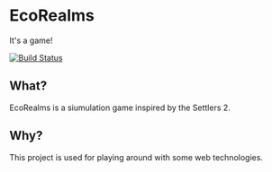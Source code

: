 # EcoRealms
It's a game!

[![Build Status](https://travis-ci.org/EightBitBoy/EcoRealms.svg?branch=master)](https://travis-ci.org/EightBitBoy/EcoRealms)

## What?
EcoRealms is a siumulation game inspired by the Settlers 2.

## Why?
This project is used for playing around with some web technologies.
